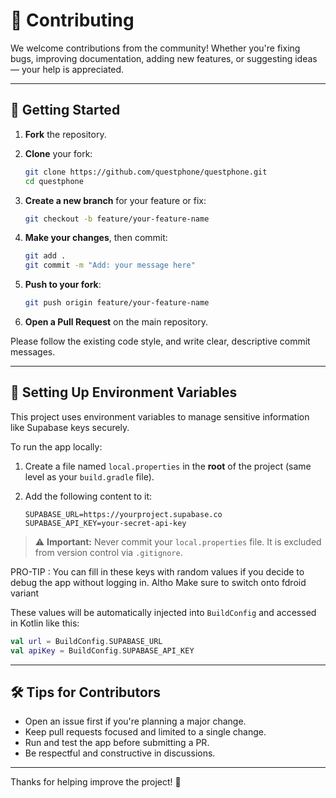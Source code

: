 # 🤝 Contributing

We welcome contributions from the community! Whether you're fixing bugs, improving documentation, adding new features, or suggesting ideas — your help is appreciated.

---

## 🚀 Getting Started

1. **Fork** the repository.
2. **Clone** your fork:
   ```sh
   git clone https://github.com/questphone/questphone.git
   cd questphone
   ```

3. **Create a new branch** for your feature or fix:

   ```sh
   git checkout -b feature/your-feature-name
   ```

4. **Make your changes**, then commit:

   ```sh
   git add .
   git commit -m "Add: your message here"
   ```

5. **Push to your fork**:

   ```sh
   git push origin feature/your-feature-name
   ```

6. **Open a Pull Request** on the main repository.

Please follow the existing code style, and write clear, descriptive commit messages.

---

## 🔐 Setting Up Environment Variables

This project uses environment variables to manage sensitive information like Supabase keys securely.

To run the app locally:

1. Create a file named `local.properties` in the **root** of the project (same level as your `build.gradle` file).
2. Add the following content to it:

   ```properties
   SUPABASE_URL=https://yourproject.supabase.co
   SUPABASE_API_KEY=your-secret-api-key
   ```

> ⚠️ **Important:** Never commit your `local.properties` file. It is excluded from version control via `.gitignore`.

PRO-TIP
: You can fill in these keys with random values if you decide to debug the app without logging in. Altho Make sure to switch onto fdroid variant

These values will be automatically injected into `BuildConfig` and accessed in Kotlin like this:

```kotlin
val url = BuildConfig.SUPABASE_URL
val apiKey = BuildConfig.SUPABASE_API_KEY
```

---

## 🛠️ Tips for Contributors

* Open an issue first if you're planning a major change.
* Keep pull requests focused and limited to a single change.
* Run and test the app before submitting a PR.
* Be respectful and constructive in discussions.

---

Thanks for helping improve the project! 💖

